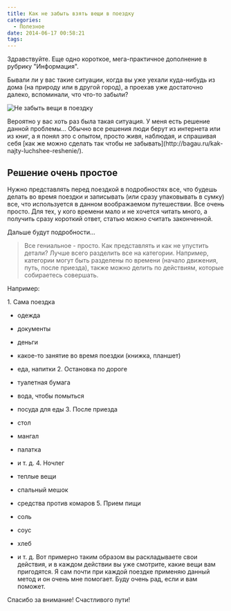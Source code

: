 ```yaml
---
title: Как не забыть взять вещи в поездку
categories:
  - Полезное
date: 2014-06-17 00:58:21
tags:
---
```


Здравствуйте. Еще одно короткое, мега-практичное дополнение в рубрику "Информация".

Бывали ли у вас такие ситуации, когда вы уже уехали куда-нибудь из дома (на природу или в другой город), а проехав уже достаточно далеко, вспоминали, что что-то забыли?

![Не забыть вещи в поездку](/images/53180606afd5712e1532367cb7945f1ad3672e8d.jpg "Не забыть вещи в поездку")

<!--more-->Вероятно у вас хоть раз была такая ситуация. У меня есть решение данной проблемы... Обычно все решения люди берут из интернета или из книг, а я понял это с опытом, просто живя, наблюдая, и спрашивая себя [как же можно сделать так чтобы не забывать](http://bagau.ru/kak-najty-luchshee-reshenie/).

## Решение очень простое

Нужно представлять перед поездкой в подробностях все, что будешь делать во время поездки и записывать (или сразу упаковывать в сумку) все, что используется в данном воображаемом путешествии. Все очень просто. Для тех, у кого времени мало и не хочется читать много, а получить сразу короткий ответ, статью можно считать законченной.

Дальше будут подробности...
> Все гениальное - просто.
Как представлять и как не упустить детали? Лучше всего разделить все на категории. Например, категории могут быть разделены по времени (начало движения, путь, после приезда), также можно делить по действиям, которые собираетесь совершать.

Например:

1\. Сама поездка

*   одежда
*   документы
*   деньги
*   какое-то занятие во время поездки (книжка, планшет)
*   еда, напитки
2\. Остановка по дороге

*   туалетная бумага
*   вода, чтобы помыться
*   посуда для еды
3\. После приезда

*   стол
*   мангал
*   палатка
*   и т. д.
4\. Ночлег

*   теплые вещи
*   спальный мешок
*   средства против комаров
5\. Прием пищи

*   соль
*   соус
*   хлеб
*   и т. д.
Вот примерно таким образом вы раскладываете свои действия, и в каждом действии вы уже смотрите, какие вещи вам пригодятся. Я сам почти при каждой поездке применяю данный метод и он очень мне помогает. Буду очень рад, если и вам поможет.

Спасибо за внимание! Счастливого пути!